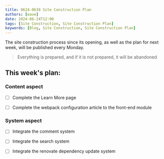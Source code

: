 ```yaml
---
title: 0624-0630 Site Construction Plan
authors: [eave]
date: 2024-06-24T12:00
tags: [Site Construction, Site Construction Plan]
keywords: [Blog, Site Construction, Site Construction Plan]
---
```


The site construction process since its opening, as well as the plan for next week, will be published every Monday.

> Everything is prepared, and if it is not prepared, it will be abandoned

<!-- truncate -->

## This week's plan:

### Content aspect

- [ ] Complete the Learn More page

- [ ] Complete the webpack configuration article to the front-end module

### System aspect

- [ ] Integrate the comment system

- [ ] Integrate the search system

- [ ] Integrate the renovate dependency update system